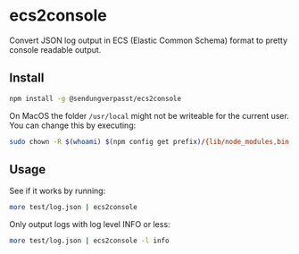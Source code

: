 # ecs2console

Convert JSON log output in ECS (Elastic Common Schema) format to pretty console readable output. 

## Install

``` bash
npm install -g @sendungverpasst/ecs2console
```

On MacOS the folder  `/usr/local` might not be writeable for the current user. You can change this by executing:
``` bash
sudo chown -R $(whoami) $(npm config get prefix)/{lib/node_modules,bin,share}
```

## Usage

See if it works by running:
``` bash
more test/log.json | ecs2console
```

Only output logs with log level INFO or less:
``` bash
more test/log.json | ecs2console -l info
```
